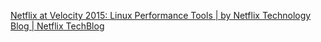
[Netflix at Velocity 2015: Linux Performance Tools | by Netflix Technology Blog | Netflix TechBlog](https://netflixtechblog.com/netflix-at-velocity-2015-linux-performance-tools-51964ddb81cf)
